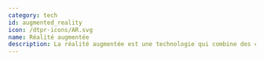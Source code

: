 ```yaml
---
category: tech
id: augmented_reality
icon: /dtpr-icons/AR.svg
name: Réalité augmentée
description: La réalité augmentée est une technologie qui combine des contenus physiques et numériques pour créer des expériences et des contenus interactifs. Cliquez [ici](https://fr.wikipedia.org/wiki/R%C3%A9alit%C3%A9_augment%C3%A9e) pour en savoir plus.
---
```

